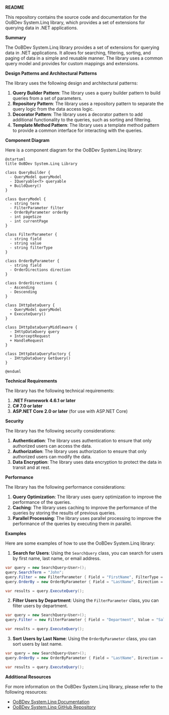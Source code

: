 **README**

This repository contains the source code and documentation for the OoBDev System.Linq library, which provides a set of extensions for querying data in .NET applications.

**Summary**

The OoBDev System.Linq library provides a set of extensions for querying data in .NET applications. It allows for searching, filtering, sorting, and paging of data in a simple and reusable manner. The library uses a common query model and provides for custom mappings and extensions.

**Design Patterns and Architectural Patterns**

The library uses the following design and architectural patterns:

1. **Query Builder Pattern**: The library uses a query builder pattern to build queries from a set of parameters.
2. **Repository Pattern**: The library uses a repository pattern to separate the query logic from the data access logic.
3. **Decorator Pattern**: The library uses a decorator pattern to add additional functionality to the queries, such as sorting and filtering.
4. **Template Method Pattern**: The library uses a template method pattern to provide a common interface for interacting with the queries.

**Component Diagram**

Here is a component diagram for the OoBDev System.Linq library:
```plantuml
@startuml
title OoBDev System.Linq Library

class QueryBuilder {
  - QueryModel queryModel
  - IQueryable<T> queryable
  + BuildQuery()
}

class QueryModel {
  - string term
  - FilterParameter filter
  - OrderByParameter orderBy
  - int pageSize
  - int currentPage
}

class FilterParameter {
  - string field
  - string value
  - string filterType
}

class OrderByParameter {
  - string field
  - OrderDirections direction
}

class OrderDirections {
  - Ascending
  - Descending
}

class IHttpDataQuery {
  - QueryModel queryModel
  + ExecuteQuery()
}

class IHttpDataQueryMiddleware {
  - IHttpDataQuery query
  + InterceptRequest
  + HandleRequest
}

class IHttpDataQueryFactory {
  - IHttpDataQuery GetQuery()
}

@enduml
```
**Technical Requirements**

The library has the following technical requirements:

1. **.NET Framework 4.6.1 or later**
2. **C# 7.0 or later**
3. **ASP.NET Core 2.0 or later** (for use with ASP.NET Core)

**Security**

The library has the following security considerations:

1. **Authentication**: The library uses authentication to ensure that only authorized users can access the data.
2. **Authorization**: The library uses authorization to ensure that only authorized users can modify the data.
3. **Data Encryption**: The library uses data encryption to protect the data in transit and at rest.

**Performance**

The library has the following performance considerations:

1. **Query Optimization**: The library uses query optimization to improve the performance of the queries.
2. **Caching**: The library uses caching to improve the performance of the queries by storing the results of previous queries.
3. **Parallel Processing**: The library uses parallel processing to improve the performance of the queries by executing them in parallel.

**Examples**

Here are some examples of how to use the OoBDev System.Linq library:

1. **Search for Users**: Using the `SearchQuery` class, you can search for users by first name, last name, or email address.
```csharp
var query = new SearchQuery<User>();
query.SearchTerm = "John";
query.Filter = new FilterParameter { Field = "FirstName", FilterType = "StartsWith" };
query.OrderBy = new OrderByParameter { Field = "LastName", Direction = OrderDirections.Ascending };

var results = query.ExecuteQuery();
```
2. **Filter Users by Department**: Using the `FilterParameter` class, you can filter users by department.
```csharp
var query = new SearchQuery<User>();
query.Filter = new FilterParameter { Field = "Department", Value = "Sales", FilterType = "Equals" };

var results = query.ExecuteQuery();
```
3. **Sort Users by Last Name**: Using the `OrderByParameter` class, you can sort users by last name.
```csharp
var query = new SearchQuery<User>();
query.OrderBy = new OrderByParameter { Field = "LastName", Direction = OrderDirections.Ascending };

var results = query.ExecuteQuery();
```
**Additional Resources**

For more information on the OoBDev System.Linq library, please refer to the following resources:

* [OoBDev System.Linq Documentation](https://www.eliassen.systems/dotnet/docs/linq)
* [OoBDev System.Linq GitHub Repository](https://github.com/OoBDev-System/Linq)
